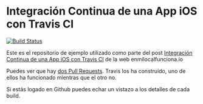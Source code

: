 # Integración Continua de una App iOS con Travis CI

[![Build Status](https://travis-ci.org/atSistemas/ios-travis-example.svg?branch=master)](https://travis-ci.org/atSistemas/ios-travis-example)

Este es el repositorio de ejemplo utilizado como parte del post [Integración Continua de una App iOS con Travis CI](http://enmilocalfunciona.io/integracion-continua-de-una-app-ios-con-travis-ci/) de la web enmilocalfunciona.io

Puedes ver que hay [dos Pull Requests](https://github.com/atSistemas/ios-travis-example/pulls). Travis los ha construido, uno de ellos ha funcionado mientras que el otro no.

Si estás logado en Github puedes echar un vistazo a los detalles de cada build.
